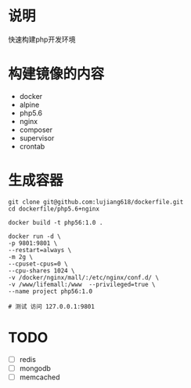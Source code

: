 
# 说明
快速构建php开发环境

# 构建镜像的内容
+ docker
+ alpine
+ php5.6
+ nginx
+ composer
+ supervisor
+ crontab

# 生成容器
```
git clone git@github.com:lujiang618/dockerfile.git
cd dockerfile/php5.6+nginx

docker build -t php56:1.0 .

docker run -d \
-p 9801:9801 \
--restart=always \
-m 2g \
--cpuset-cpus=0 \
--cpu-shares 1024 \
-v /docker/nginx/mall/:/etc/nginx/conf.d/ \
-v /www/lifemall:/www  --privileged=true \
--name project php56:1.0

# 测试 访问 127.0.0.1:9801

```



# TODO
- [ ] redis
- [ ] mongodb
- [ ] memcached